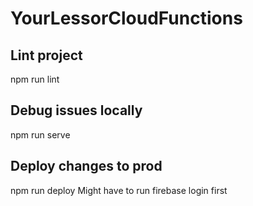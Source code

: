 # YourLessorCloudFunctions

## Lint project
npm run lint
## Debug issues locally
npm run serve
## Deploy changes to prod
 npm run deploy
Might have to run firebase login first
